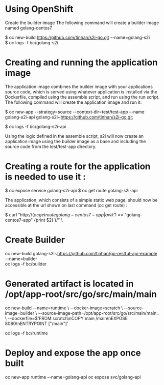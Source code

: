 # Using OpenShift
Create the builder image
The following command will create a builder image named golang-centos7.

$ oc new-build https://github.com/tinhan/s2i-go.git --name=golang-s2i  
$ oc logs -f bc/golang-s2i

# Creating and running the application image
The application image combines the builder image with your applications source code, which is served using whatever application is installed via the Dockerfile, compiled using the assemble script, and run using the run script. The following command will create the application image and run it:

$ oc new-app --strategy=source --context-dir=test/test-app --name golang-s2i-api golang-s2i~https://github.com/tinhan/s2i-go.git

$ oc logs -f bc/golang-s2i-api

Using the logic defined in the assemble script, s2i will now create an application image using the builder image as a base and including the source code from the test/test-app directory.

# Creating a route for the application is needed to use it :

$ oc expose service golang-s2i-api
$ oc get route golang-s2i-api

The application, which consists of a simple static web page, should now be accessible at the url shown on last command (oc get route) :

$ curl "http://$(oc get route golang-centos7-app |awk '$1 == "golang-centos7-app" {print $2}')/"
\

# Create Builder

oc new-build golang-s2i~https://github.com/tinhan/go-restful-api-example --name=builder   
oc logs -f bc/builder


# Generated artifact is located in /opt/app-root/src/go/src/main/main
oc new-build --name=runtime \\ 
   --docker-image=scratch \\ 
   --source-image=builder \\ 
   --source-image-path=/opt/app-root/src/go/src/main/main:. \\ 
   --dockerfile=$'FROM scratch\nCOPY main /main\nEXPOSE 8080\nENTRYPOINT ["/main"]'

oc logs -f bc/runtime

# Deploy and expose the app once built
oc new-app runtime --name=golang-api
oc expose svc/golang-api
